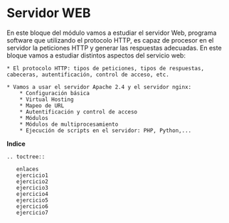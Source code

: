 # Servidor WEB

En este bloque del módulo vamos a estudiar el servidor Web, programa software que utilizando el protocolo HTTP, es capaz de procesor en el servidor la peticiones HTTP y generar las respuestas adecuadas. En este bloque vamos a estudiar distintos aspectos del servicio web:

	* El protocolo HTTP: tipos de peticiones, tipos de respuestas, cabeceras, autentificación, control de acceso, etc.
	
	* Vamos a usar el servidor Apache 2.4 y el servidor nginx: 
		* Configuración básica
		* Virtual Hosting
		* Mapeo de URL
		* Autentificación y control de acceso
		* Módulos
		* Módulos de multiprocesamiento
		* Ejecución de scripts en el servidor: PHP, Python,...
	
**Indice**
```eval_rst
.. toctree::
   
   enlaces
   ejercicio1
   ejercicio2
   ejercicio3
   ejercicio4
   ejercicio5
   ejercicio6
   ejercicio7
```
